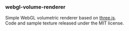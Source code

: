 ### webgl-volume-renderer
Simple WebGL volumetric renderer based on [three.js](https://github.com/mrdoob/three.js/).<br/>
Code and sample texture released under the MIT license.
